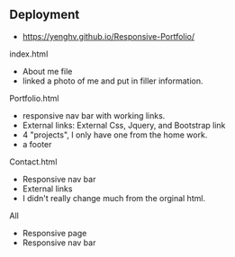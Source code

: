 ## Deployment
- https://yenghv.github.io/Responsive-Portfolio/

index.html
- About me file
- linked a photo of me and put in filler information. 

Portfolio.html
- responsive nav bar with working links.
- External links: External Css, Jquery, and Bootstrap link
- 4 "projects", I only have one from the home work.
- a footer

Contact.html
- Responsive nav bar
- External links
- I didn't really change much from the orginal html. 

All
- Responsive page
- Responsive nav bar
